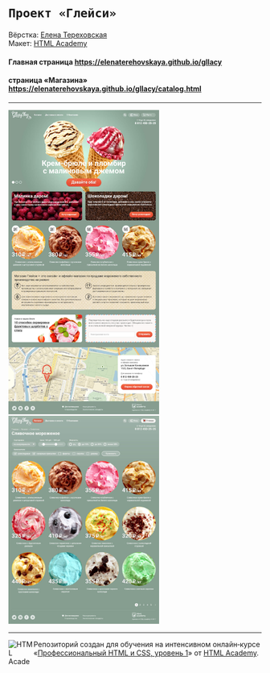 # `Проект «Глейси»`

Вёрстка: [Елена Тереховская](https://github.com/elenaterehovskaya)  
Макет: [HTML Academy](https://htmlacademy.ru)

#### Главная страница <a href="https://elenaterehovskaya.github.io/gllacy" target="_blank">https://elenaterehovskaya.github.io/gllacy</a>

#### страница «Магазина» <a href="https://elenaterehovskaya.github.io/gllacy/catalog.html" target="_blank">https://elenaterehovskaya.github.io/gllacy/catalog.html</a>

---

<p vertical-align="top">
  <img src="https://github.com/elenaterehovskaya/elenaterehovskaya.github.io/blob/master/img/gllacy-index-1200.jpg" width="300" alt="Главная страница">
  <img src="https://github.com/elenaterehovskaya/elenaterehovskaya.github.io/blob/master/img/gllacy-catalog-1200.jpg" width="300" alt="Страница «Магазина»">
</p>

---

<a href="https://htmlacademy.ru/intensive/htmlcss"><img align="left" width="50" height="50" alt="HTML Academy" src="https://up.htmlacademy.ru/static/img/intensive/htmlcss/logo-for-github-2.png"></a>

Репозиторий создан для обучения на интенсивном онлайн‑курсе «[Профессиональный HTML и CSS, уровень 1](https://htmlacademy.ru/intensive/htmlcss)» от [HTML Academy](https://htmlacademy.ru).

